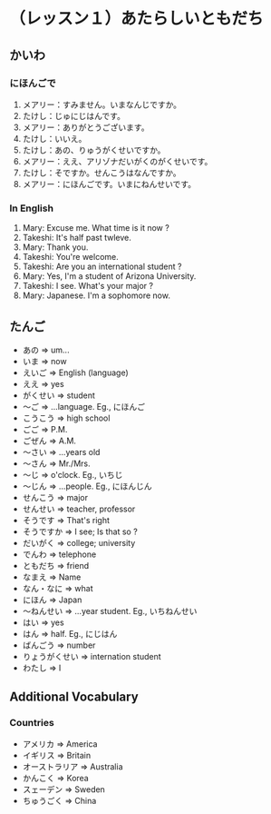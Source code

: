 # （レッスン１）あたらしいともだち

## かいわ

### にほんごで

1. メアリー：すみません。いまなんじですか。
2. たけし：じゅにじはんです。
3. メアリー：ありがとうございます。
4. たけし：いいえ。
5. たけし：あの、りゅうがくせいですか。
6. メアリー：ええ、アリゾナだいがくのがくせいです。
7. たけし：そですか。せんこうはなんですか。
8. メアリー：にほんごです。いまにねんせいです。

### In English

1. Mary: Excuse me. What time is it now ?
2. Takeshi: It's half past twleve.
3. Mary: Thank you.
4. Takeshi: You're welcome.
5. Takeshi: Are you an international student ?
6. Mary: Yes, I'm a student of Arizona University.
7. Takeshi: I see. What's your major ?
8. Mary: Japanese. I'm a sophomore now.

## たんご

* あの           =>     um...
* いま           =>     now
* えいご         =>     English (language)
* ええ           =>     yes
* がくせい       =>     student
* 〜ご           =>     ...language. Eg., にほんご
* こうこう       =>     high school
* ごご           =>     P.M.
* ごぜん         =>     A.M.
* 〜さい         =>     ...years old
* 〜さん         =>     Mr./Mrs.
* 〜じ           =>     o'clock. Eg., いちじ
* 〜じん         =>     ...people. Eg., にほんじん
* せんこう       =>     major
* せんせい       =>     teacher, professor
* そうです       =>     That's right
* そうですか     =>     I see; Is that so ?
* だいがく       =>     college; university
* でんわ         =>     telephone
* ともだち       =>     friend
* なまえ         =>     Name
* なん・なに     =>     what
* にほん         =>     Japan
* 〜ねんせい     =>     ...year student. Eg., いちねんせい
* はい           =>     yes
* はん           =>     half. Eg., にじはん
* ばんごう       =>     number
* りょうがくせい =>     internation student
* わたし         =>     I

## Additional Vocabulary

### Countries

* アメリカ       => America
* イギリス       => Britain
* オーストラリア => Australia
* かんこく       => Korea
* スェーデン     => Sweden
* ちゅうごく     => China
